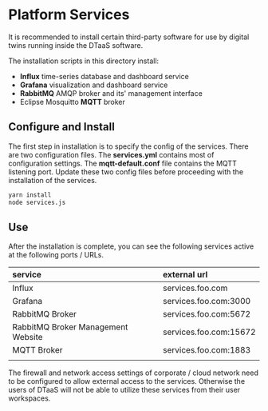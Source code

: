 # Platform Services

It is recommended to install certain third-party software for use
by digital twins running inside the DTaaS software.

The installation scripts in this directory install:

* **Influx** time-series database and dashboard service
* **Grafana** visualization and dashboard service
* **RabbitMQ** AMQP broker and its' management interface
* Eclipse Mosquitto **MQTT** broker

## Configure and Install

The first step in installation is to specify the config of the services.
There are two configuration files. The **services.yml** contains most
of configuration settings. The **mqtt-default.conf** file contains
the MQTT listening port. Update these two config files before proceeding
with the installation of the services.

```bash
yarn install
node services.js
```

## Use

After the installation is complete, you can see the following services active
at the following ports / URLs.

| service | external url |
|:---|:---|
| Influx | services.foo.com |
| Grafana | services.foo.com:3000 |
| RabbitMQ Broker | services.foo.com:5672 |
| RabbitMQ Broker Management Website | services.foo.com:15672 |
| MQTT Broker | services.foo.com:1883 |
||

The firewall and network access settings of corporate / cloud network need to be
configured to allow external access to the services. Otherwise the users of DTaaS
will not be able to utilize these services from their user workspaces.
